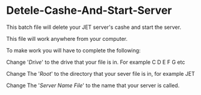 # Detele-Cashe-And-Start-Server
This batch file will delete your JET server's cashe and start the server.

This file will work anywhere from your computer.

To make work you will have to complete the following:

Change '*Drive*' to the drive that your file is in. For example C D E F G etc

Change The '*Root*' to the directory that your sever file is in, for example JET

Change The '*Server Name File*' to the name that your server is called.



